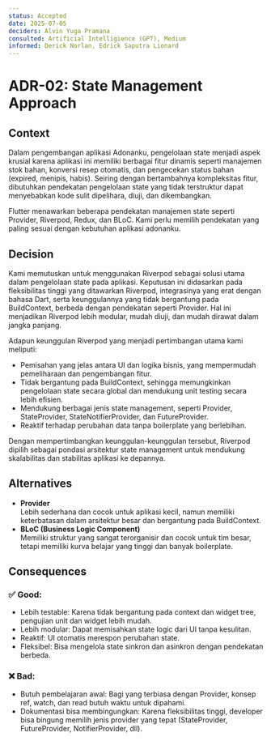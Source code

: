 ```yaml
---
status: Accepted
date: 2025-07-05
deciders: Alvin Yuga Pramana
consulted: Artificial Intelligience (GPT), Medium
informed: Derick Norlan, Edrick Saputra Lionard
---
```


# ADR-02: State Management Approach

## Context
Dalam pengembangan aplikasi Adonanku, pengelolaan state menjadi aspek krusial karena aplikasi ini memiliki berbagai fitur dinamis seperti manajemen stok bahan, konversi resep otomatis, dan pengecekan status bahan (expired, menipis, habis). Seiring dengan bertambahnya kompleksitas fitur, dibutuhkan pendekatan pengelolaan state yang tidak terstruktur dapat menyebabkan kode sulit dipelihara, diuji, dan dikembangkan.

Flutter menawarkan beberapa pendekatan manajemen state seperti Provider, Riverpod, Redux, dan BLoC. Kami perlu memilih pendekatan yang paling sesuai dengan kebutuhan aplikasi adonanku.


## Decision
Kami memutuskan untuk menggunakan Riverpod sebagai solusi utama dalam pengelolaan state pada aplikasi. Keputusan ini didasarkan pada fleksibilitas tinggi yang ditawarkan Riverpod, integrasinya yang erat dengan bahasa Dart, serta keunggulannya yang tidak bergantung pada BuildContext, berbeda dengan pendekatan seperti Provider. Hal ini menjadikan Riverpod lebih modular, mudah diuji, dan mudah dirawat dalam jangka panjang.

Adapun keunggulan Riverpod yang menjadi pertimbangan utama kami meliputi:
* Pemisahan yang jelas antara UI dan logika bisnis, yang mempermudah pemeliharaan dan pengembangan fitur.
* Tidak bergantung pada BuildContext, sehingga memungkinkan pengelolaan state secara global dan mendukung unit testing secara lebih efisien.
* Mendukung berbagai jenis state management, seperti Provider, StateProvider, StateNotifierProvider, dan FutureProvider.
* Reaktif terhadap perubahan data tanpa boilerplate yang berlebihan.

Dengan mempertimbangkan keunggulan-keunggulan tersebut, Riverpod dipilih sebagai pondasi arsitektur state management untuk mendukung skalabilitas dan stabilitas aplikasi ke depannya.

## Alternatives
* **Provider**<br>
Lebih sederhana dan cocok untuk aplikasi kecil, namun memiliki keterbatasan dalam arsitektur besar dan bergantung pada BuildContext.
* **BLoC (Business Logic Component)**<br>
Memiliki struktur yang sangat terorganisir dan cocok untuk tim besar, tetapi memiliki kurva belajar yang tinggi dan banyak boilerplate.

## Consequences
### ✅ Good:
- Lebih testable: Karena tidak bergantung pada context dan widget tree, pengujian unit dan widget lebih mudah.
- Lebih modular: Dapat memisahkan state logic dari UI tanpa kesulitan.
- Reaktif: UI otomatis merespon perubahan state.
- Fleksibel: Bisa mengelola state sinkron dan asinkron dengan pendekatan berbeda.

### ❌ Bad:
- Butuh pembelajaran awal: Bagi yang terbiasa dengan Provider, konsep ref, watch, dan read butuh waktu untuk dipahami.
- Dokumentasi bisa membingungkan: Karena fleksibilitas tinggi, developer bisa bingung memilih jenis provider yang tepat (StateProvider, FutureProvider, NotifierProvider, dll).